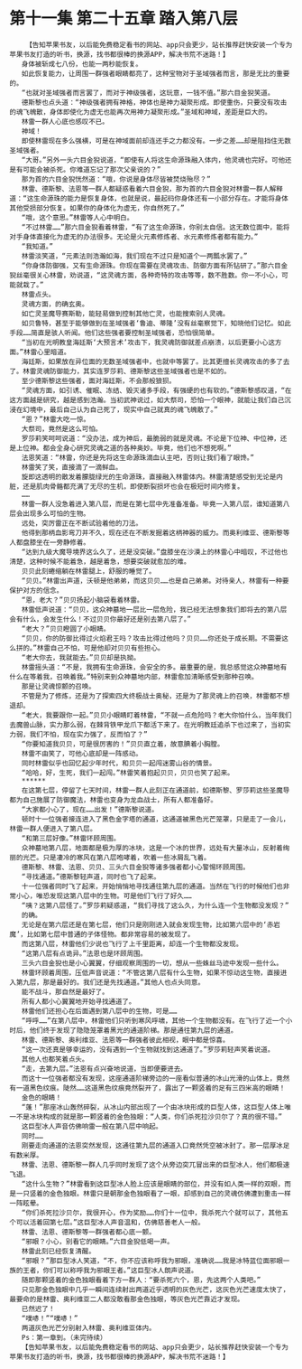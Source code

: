 # 第十一集 第二十五章 踏入第八层
        【告知苹果书友，以后能免费稳定看书的网站、app只会更少，站长推荐赶快安装一个专为苹果书友打造的听书，换源，找书都很棒的换源APP，解决书荒不迷路！】
       身体被斩成七八份，也能一两秒能恢复。
       如此恢复能力，让周围一群强者眼睛都亮了，这种宝物对于圣域强者而言，那是无比的重要的。
       “也就对圣域强者而言罢了，而对于神级强者，这玩意，一钱不值。”那六目金猊笑道。
       德斯黎也点头道：“神级强者拥有神格，神体也是神力凝聚形成。即使重伤，只要没有攻击的魂飞魄散，身体即使化为虚无也能再次用神力凝聚形成。”圣域和神域，差距是巨大的。
       林雷一群人心底也感叹不已。
       神域！
       即使林雷现在多么强横，可是在神域面前却连还手之力都没有。一步之差……却是阻挡住无数圣域强者。
       “大哥。”另外一头六目金猊说道，“即使有人将这生命源珠融入体内，他灵魂也完好。可他还是有可能会被杀死。你难道忘记了那次父亲说的？”
       那为首的六目金猊恍然道：“哦，你说是身体尽皆被焚烧殆尽？”
       林雷、德斯黎、法恩等一群人都疑惑看着六目金猊，那为首的六目金猊对林雷一群人解释道：“这生命源珠的能力是恢复身体，也就是说，最起码你身体还有一小部分存在。才能将身体其他受损部分恢复。如果你的身体化为虚无，你自然死了。”
       “哦，这个意思。”林雷等人心中明白。
       “不过林雷……”那六目金猊看着林雷，“有了这生命源珠，你别太自信。这无数位面中，能将对手身体直接化为虚无的办法很多。无论是火元素修炼者、水元素修炼者都有能力。”
       “我知道。”
       林雷淡笑道，“元素法则浩瀚如海，我们现在不过只是知道个一两瓢水罢了。”
       “你身体防御强，又有生命源珠。你现在需要在灵魂攻击、防御方面有所钻研了。”那六目金猊丝毫很关心林雷，劝说道，“这灵魂方面，各种奇特的攻击等等，数不胜数。你一不小心，可能就栽了。”
       林雷点头。
       灵魂方面，的确玄奥。
       如亡灵圣魔导赛斯勒，能轻易做到控制其他亡灵，也能搜索别人灵魂。
       如贝鲁特，甚至于能够做到在圣域强者‘鲁迪、蒂隆’没有丝毫察觉下，知晓他们记忆。如此手段……简直是骇人听闻。他们这些强者要控制圣域强者，恐怕很简单。
       “当初在光明教皇海廷斯‘大预言术’攻击下，我灵魂防御就差点崩溃，以后更要小心这方面。”林雷心里暗道。
       海廷斯，如果放在异位面的无数圣域强者中，也就中等罢了。比其更擅长灵魂攻击的多了去了。林雷灵魂防御能力，其实连罗莎莉、德斯黎这些圣域强者也是不如的。
       至少德斯黎这些强者，面对海廷斯，不会那般狼狈。
       “灵魂方面，如引诱、催眠、冻结、毁灭诸多手段，有强硬的也有软的。”德斯黎感叹道，“在这方面越是研究，越是感到浩瀚。当初武神说过，如大祭司，恐怕一个眼神，就能让我们自己沉浸在幻境中，最后自己认为自己死了，现实中自己就真的魂飞魄散了。”
       “恩？”林雷大吃一惊。
       大祭司，竟然是这么可怕。
       罗莎莉笑呵呵说道：“没办法，成为神后，最脆弱的就是灵魂。不论是下位神、中位神，还是上位神。都会全身心研究灵魂之道的各种奥妙。毕竟，他们也不想死啊。”
       法恩笑道：“林雷，你还是先将这生命源珠滴血认主吧，否则让我们看了眼馋。”
       林雷笑了笑，直接滴了一滴鲜血。
       旋即这透明的散发着朦胧绿光的生命源珠，直接融入林雷体内。林雷清楚感受到无论是内脏，还是肌肉骨骼都充满了无尽的生机，即使断裂损坏也会在极短时间内修复。
       ……
       林雷一群人没急着进入第八层，而是在第七层中先准备准备。毕竟一入第八层，谁知道第八层会出现多么可怕的生物。
       远处，突厉雷正在不断试验着他的刀法。
       他得到那柄血影弯刀并不久，现在还在不断发掘着这柄神器的威力。而奥利维亚、德斯黎等人都盘膝坐在一旁静修着。
       “达到九级大魔导境界这么久了，还是没突破。”盘膝坐在沙漠上的林雷心中暗叹，不过他也清楚，这种时候不能着急，越是着急，想要突破就愈加的难。
       贝贝此刻蜷缩躺在林雷腿上，舒服的睡觉了。
       “贝贝。”林雷出声道，沃顿是他弟弟，而这贝贝……也是自己弟弟。对待亲人，林雷有一种要保护对方的信念。
       “恩，老大？”贝贝扬起小脑袋看着林雷。
       林雷低声说道：“贝贝，这众神墓地一层比一层危险，我已经无法想象我们即将去的第八层会有什么，会发生什么！不过贝贝你最好还是别去第八层了。”
       “老大？”贝贝瞪圆了小眼睛。
       “贝贝，你的防御比得过火焰君王吗？攻击比得过他吗？贝贝……你还处于成长期。不需要这么拼的。”林雷自己不怕，可是他却对贝贝有些担心。
       “老大你去，我就能去。”贝贝却是执拗。
       林雷摇头道：“不是，我拥有生命源珠，会安全的多。最重要的是，我总感觉这众神墓地有什么在等着我，召唤着我。”特别来到众神墓地内部，林雷愈加清晰感受到那种召唤。
       那是让灵魂惊颤的召唤。
       不管是为了修炼，还是为了探索四大终极战士奥秘，还是为了那灵魂上的召唤，林雷都不想退却。
       “老大，我要跟你一起。”贝贝小眼睛盯着林雷，“不就一点危险吗？老大你怕什么，当年我们去魔兽山脉，实力那么弱，在棘背铁甲龙爪下都活下来了。在光明教廷追杀下也过来了，当初实力弱，我们不怕，现在实力强了，反而怕了？”
       “你要知道我贝贝，可是很厉害的！”贝贝直立着，故意腆着小胸膛。
       林雷不由笑了，可他心底却是一阵感动。
       同时林雷似乎也回忆起少年时代，和贝贝一起闯迷雾山谷的情景。
       “哈哈，好，生死，我们一起闯。”林雷笑着抱起贝贝，贝贝也笑了起来。
       ******
       在这第七层，停留了七天时间，林雷一群人此刻正在通道前，如德斯黎、罗莎莉这些圣魔导都为自己施展了防御魔法，林雷也变身为龙血战士，所有人都准备好。
       “大家都小心了，现在……出发！”德斯黎说道。
       顿时十一位强者接连进入了黑色金字塔的通道，这通道被黑色光芒笼罩，只是走了一会儿，林雷一群人便进入了第八层。
       “和第三层好像。”林雷环顾周围。
       众神墓地第八层，地面都是极为厚的冰块，这是一个冰的世界，远处有大量冰山，反射着绚丽的光芒。只是凄冷的寒风在第八层咆哮着，吹着一些冰屑乱飞着。
       德斯黎、林雷、法恩、贝贝、三头六目金猊等诸多强者都小心警惕环顾周围。
       “寻找通道。”德斯黎轻声道，同时也飞了起来。
       十一位强者同时飞了起来，开始悄悄地寻找通往第九层的通道。当然在飞行的时候他们也非常小心，唯恐发现这第八层中的生物。可是他们飞行了好久……
       “咦？这第八层怪了。”罗莎莉疑惑道，“我们寻找了这么久，为什么连一个生物都没发现？”
       的确。
       无论是在第六层还是在第七层，他们只是刚刚进入就会发现生物，比如第六层中的‘赤岩魔’，比如第七层中普通的子体怪物。都非常容易的被发现了。
       而这第八层，林雷他们少说也飞行了上千里距离，却连一个生物都没发现。
       “这第八层有点诡异。”法恩也是环顾周围。
       三头六目金猊也是小心翼翼，仔细观察周围的一切，想从一些蛛丝马迹中发现一些什么。
       林雷环顾着周围，压低声音说道：“不管这第八层有什么生物，如果不惊动这生物，直接进入第九层，那是最好的。我们还是先找通道。”其他人也点头同意。
       能不战斗，那自然是最好了。
       所有人都小心翼翼地开始寻找通道了。
       林雷他们还担心在后面遇到第八层中的生物，可是……
       “呼呼……”在第八层中，林雷他们只听到寒风呼啸，其他一个生物都没有。在飞行了近一个小时后，他们终于发现了隐隐笼罩着黑光的通道阶梯。那是通往第九层的通道。
       林雷、德斯黎、奥利维亚、法恩等一群强者彼此相视，眼中都是惊喜。
       “这一次还真是够幸运的，没有遇到一个生物就找到这通道了。”罗莎莉轻声笑着说道。
       其他人也都笑着点头。
       “走，去第九层。”法恩有点兴奋地说道，当即便要进去。
       而这十一位强者都没有发现，这座通道阶梯旁边的一座看似普通的冰山光滑的山体上，竟然有一道黑色纹痕。陡然……这道黑色纹痕竟然裂开了，露出了一颗竖着的足有三四米高的眼睛！
       金色的眼睛！
       “蓬！”那座冰山轰然碎裂，从冰山内部出现了一个由冰块形成的巨型人体，这巨型人体上唯一不是冰块构成的就是那一颗竖着的金色独眼：“人类，你们杀死拉沙贝尔了？真的很不错。”
       这巨型冰人声音仿佛响雷一般在第八层中响起。
       同时……
       刚要走向通道的法恩突然发现，这通往第九层的通道入口竟然凭空被冰封了。那一层厚冰足有数米厚。
       林雷、法恩、德斯黎一群人几乎同时发现了这个从旁边突兀冒出来的巨型冰人，他们都极速飞退。
       “这什么生物？”林雷看到这巨型冰人脸上应该是眼睛的部位，并没有如人类一样的双眼，而是一只竖着的金色独眼。林雷只是朝那金色独眼看了一眼，却感到自己的灵魂仿佛遭到重击一样一阵眩晕。
       “你们杀死拉沙贝尔，我很开心，作为奖励……你们十一位中，我杀死六个就可以了，其他五个可以活着回第七层。”这巨型冰人声音温和，仿佛慈善老人一般。
       林雷、法恩、德斯黎等一群强者都心底一颤。
       “邪眼？小心，别看它的眼睛。”六目金猊低喝一声。
       林雷此刻已经恢复清醒。
       “邪眼？”那巨型冰人笑道，“不，你不应该称呼我为邪眼，准确说……我是冰特蓝位面邪眼一族的王者，你们可以称呼我为邪眼王者。”这巨型冰人朗声说道。
       随即那颗竖着的金色独眼看着下方一群人：“要杀死六个，恩，先这两个人类吧。”
       只见那金色独眼中几乎一瞬间连续射出两道近乎透明的灰色光芒，这灰色光芒速度太快了，最要命的是林雷、奥利维亚二人都没敢看那金色独眼，等灰色光芒靠近才发现。
       已然迟了！
       “噗哧！”“噗哧！”
       两道灰色光芒分别射入林雷、奥利维亚体内。
       Ps：第一章到。（未完待续）
       【告知苹果书友，以后能免费稳定看书的网站、app只会更少，站长推荐赶快安装一个专为苹果书友打造的听书，换源，找书都很棒的换源APP，解决书荒不迷路！】